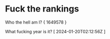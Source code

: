 # Fuck the rankings

Who the hell am I?
{ 1649578 }

What fucking year is it?
[ 2024-01-20T02:12:56Z ]
